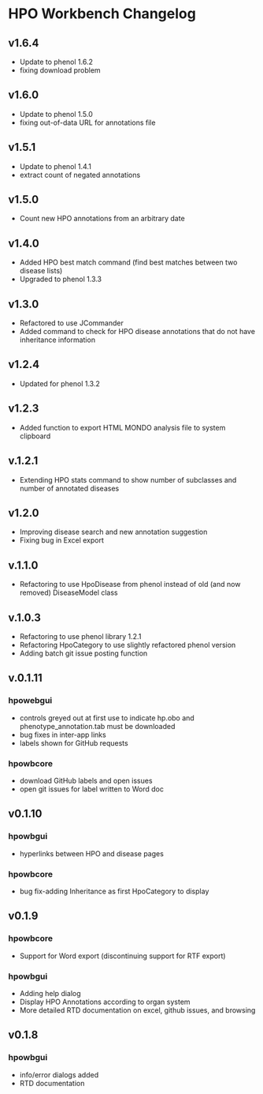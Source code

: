 # HPO Workbench Changelog

## v1.6.4
* Update to phenol 1.6.2
* fixing download problem

## v1.6.0
* Update to phenol 1.5.0
* fixing out-of-data URL for annotations file

## v1.5.1
* Update to phenol 1.4.1
* extract count of negated annotations


## v1.5.0
* Count new HPO annotations from an arbitrary date

## v1.4.0
* Added HPO best match command (find best matches between two disease lists)
* Upgraded to phenol 1.3.3

## v1.3.0
* Refactored to use JCommander
* Added command to check for HPO disease annotations that do not have inheritance information

## v1.2.4
* Updated for phenol 1.3.2
## v1.2.3
* Added function to export HTML MONDO analysis file to system clipboard
## v.1.2.1
* Extending HPO stats command to show number of subclasses and number of annotated diseases
## v1.2.0
* Improving disease search and new annotation suggestion
* Fixing bug in Excel export

## v.1.1.0
* Refactoring to use HpoDisease from phenol instead of old (and now removed) DiseaseModel class

## v.1.0.3
* Refactoring to use phenol library 1.2.1
* Refactoring HpoCategory to use slightly refactored phenol version
* Adding batch git issue posting function

## v.0.1.11
### hpowebgui
* controls greyed out at first use to indicate hp.obo and phenotype_annotation.tab must be downloaded
* bug fixes in inter-app links
* labels shown for GitHub requests
### hpowbcore
* download GitHub labels and open issues
* open git issues for label written to Word doc

## v0.1.10
### hpowbgui
* hyperlinks between HPO and disease pages
### hpowbcore
* bug fix-adding Inheritance as first HpoCategory to display

## v0.1.9

### hpowbcore
* Support for Word export (discontinuing support for RTF export)

### hpowbgui
* Adding help dialog
* Display HPO Annotations according to organ system
* More detailed RTD documentation on excel, github issues, and browsing


## v0.1.8

### hpowbgui

* info/error dialogs added
* RTD documentation
